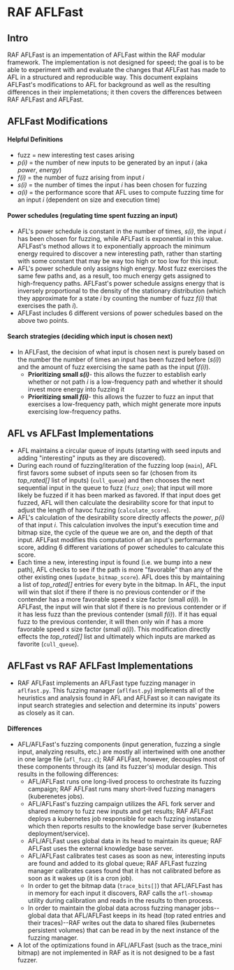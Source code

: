 # RAF AFLFast
## Intro
RAF AFLFast is an impementation of AFLFast within the RAF modular framework. The implementation is not designed for speed; the goal is to be able to experiment with and evaluate the changes that AFLFast has made to AFL in a structured and reproducible way. This document explains AFLFast's modifications to AFL for background as well as the resulting differences in their implemetations; it then covers the differences between RAF AFLFast and AFLFast. 
## AFLFast Modifications
#### Helpful Definitions
- fuzz = new interesting test cases arising 
- *p(i)* = the number of new inputs to be generated by an input *i* (aka *power*, *energy*)
- *f(i)* = the number of fuzz arising from input *i*
- *s(i)* = the number of times the input *i* has been chosen for fuzzing 
- *a(i)* = the performance score that AFL uses to compute fuzzing time for an input *i* (dependent on size and execution time)
#### Power schedules (regulating time spent fuzzing an input)
- AFL's power schedule is constant in the number of times, *s(i)*, the input *i* has been chosen for fuzzing, while AFLFast is exponential in this value. AFLFast's method allows it to  exponentially approach the minimum energy required to discover a new interesting path, rather than starting with some constant that may be way too high or too low for this input. 
- AFL's power schedule only assigns high energy. Most fuzz exercises the same few paths and, as a result, too much energy gets assigned to high-frequency paths. AFLFast's power schedule assigns energy that is inversely proportional to the density of the stationary distribution (which they approximate for a state *i* by counting the number of fuzz *f(i)* that exercises the path *i*). 
- AFLFast includes 6 different versions of power schedules based on the above two points.
#### Search strategies (deciding which input is chosen next)
- In AFLFast, the decision of what input is chosen next is purely based on the number the number of times an input has been fuzzed before (*s(i)*) and the amount of fuzz exercising the same path as the input (*f(i)*).
	- **Prioritizing small *s(i)***- this allows the fuzzer to establish early whether or not path *i* is a low-frequency path and whether it should invest more energy into fuzzing it 
	- **Prioritizing small *f(i)***- this allows the fuzzer to fuzz an input that exercises a low-frequency path, which might generate more inputs exercising low-frequency paths.
## AFL vs AFLFast Implementations
- AFL maintains a circular queue of inputs (starting with seed inputs and adding "interesting" inputs as they are discovered). 
- During each round of fuzzing/iteration of the fuzzing loop (`main`), AFL first favors some subset of inputs seen so far (chosen from its *top_rated[]* list of inputs) (`cull_queue`) and then chooses the next sequential input in the queue to fuzz (`fuzz_one`); that input will more likely be fuzzed if it has been marked as favored. If that input does get fuzzed, AFL will then calculate the desirability score for that input to adjust the length of havoc fuzzing  (`calculate_score`). 
- AFL's calculation of the desirability score directly affects the *power*, *p(i)* of that input *i*. This calculation involves the input's execution time and bitmap size, the cycle of the queue we are on, and the depth of that input. AFLFast modifies this computation of an input's performance score, adding 6 different variations of power schedules to calculate this score. 
- Each time a new, interesting input is found (i.e. we bump into a new path), AFL checks to see if the path is more "favorable" than any of the other existing ones (`update_bitmap_score`). AFL does this by maintaining a list of *top_rated[]* entries for every byte in the bitmap. In AFL, the input will win that slot if there if there is no previous contender or if the contender has a more favorable speed x size factor (small *a(i)*).  In AFLFast, the input will win that slot if there is no previous contender or if it has less fuzz than the previous contender (small *f(i)*). If it has equal fuzz to the previous contender, it will then only win if has a more favorable speed x size factor (small *a(i)*). This modification directly effects the *top_rated[]* list and ultimately which inputs are marked as favorite (`cull_queue`). 
## AFLFast vs RAF AFLFast Implementations   
- RAF AFLFast implements an AFLFast type fuzzing manager in `aflfast.py`. This fuzzing manager (`aflfast.py`) implements all of the heuristics and analysis found in AFL and AFLFast so it can navigate its input search strategies and selection and determine its inputs' powers as closely as it can. 
#### Differences 
- AFL/AFLFast's fuzzing components (input generation, fuzzing a single input, analyzing results, etc.) are mostly all intertwined with one another in one large file (`afl_fuzz.c`); RAF AFLFast, however, decouples most of these components through its (and its fuzzer's) modular design. This results in the following differences:
	- AFL/AFLFast runs one long-lived process to orchestrate its fuzzing campaign; RAF AFLFast runs many short-lived fuzzing managers (kuberenetes jobs). 
	- AFL/AFLFast's fuzzing campaign utilizes the AFL fork server and shared memory to fuzz new inputs and get results; RAF AFLFast deploys a kubernetes job responsible for each fuzzing instance which then reports results to the knowledge base server (kubernetes deployment/service). 
	- AFL/AFLFast uses global data in its head to maintain its queue; RAF AFLFast uses the external knowledge base server. 
	- AFL/AFLFast calibrates test cases as soon as new, interesting inputs are found and added to its global queue; RAF AFLFast fuzzing manager calibrates cases found that it has not calibrated before as soon as it wakes up (it is a cron job). 
	- In order to get the bitmap data (`trace_bits[]`) that AFL/AFLFast has in memory for each input it discovers, RAF calls the `afl-showmap` utility during calibration and reads in the results to then process. 
	- In order to maintain the global data across fuzzing manager jobs--global data that AFL/AFLFast keeps in its head (top rated entries and their traces)--RAF writes out the data to shared files (kubernetes persistent volumes) that can be read in by the next instance of the fuzzing manager.
- A lot of the optimizations found in AFL/AFLFast (such as the trace_mini bitmap) are not implemented in RAF as it is not designed to be a fast fuzzer.
